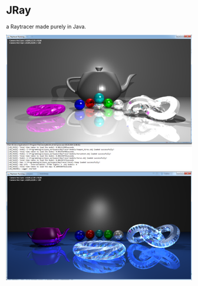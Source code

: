 JRay
====

a Raytracer made purely in Java.

![alt tag](https://raw.githubusercontent.com/Harha/JRay/master/jray_1.png)
![alt tag](https://raw.githubusercontent.com/Harha/JRay/master/jray_5.png)
